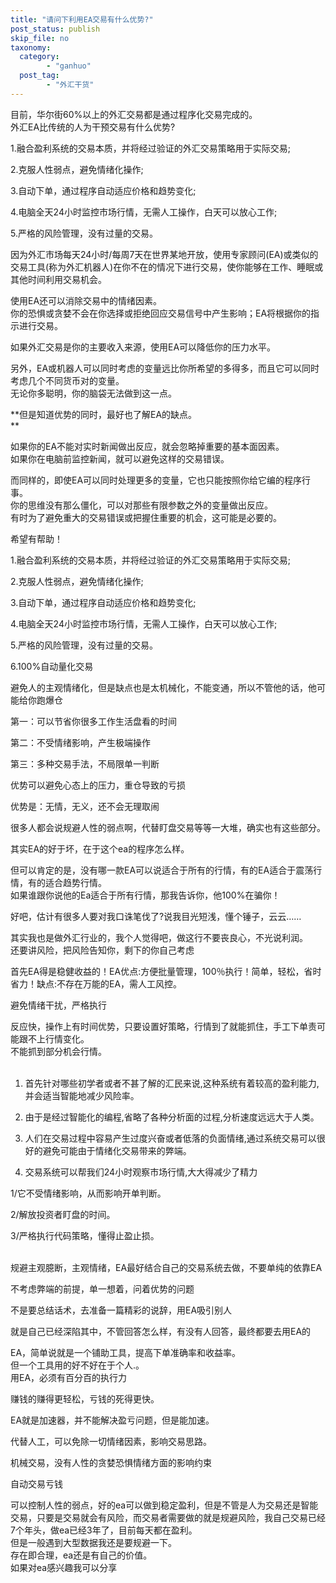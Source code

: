 ```yaml
---
title: "请问下利用EA交易有什么优势?"
post_status: publish
skip_file: no
taxonomy:
  category:
        - "ganhuo"
  post_tag:
        - "外汇干货"
---
```


目前，华尔街60%以上的外汇交易都是通过程序化交易完成的。  
外汇EA比传统的人为干预交易有什么优势?

1.融合盈利系统的交易本质，并将经过验证的外汇交易策略用于实际交易;

2.克服人性弱点，避免情绪化操作;

3.自动下单，通过程序自动适应价格和趋势变化;

4.电脑全天24小时监控市场行情，无需人工操作，白天可以放心工作;

5.严格的风险管理，没有过量的交易。

因为外汇市场每天24小时/每周7天在世界某地开放，使用专家顾问(EA)或类似的交易工具(称为外汇机器人)在你不在的情况下进行交易，使你能够在工作、睡眠或其他时间利用交易机会。

使用EA还可以消除交易中的情绪因素。  
你的恐惧或贪婪不会在你选择或拒绝回应交易信号中产生影响；EA将根据你的指示进行交易。

如果外汇交易是你的主要收入来源，使用EA可以降低你的压力水平。

另外，EA或机器人可以同时考虑的变量远比你所希望的多得多，而且它可以同时考虑几个不同货币对的变量。  
无论你多聪明，你的脑袋无法做到这一点。

**但是知道优势的同时，最好也了解EA的缺点。  
**

如果你的EA不能对实时新闻做出反应，就会忽略掉重要的基本面因素。  
如果你在电脑前监控新闻，就可以避免这样的交易错误。

而同样的，即使EA可以同时处理更多的变量，它也只能按照你给它编的程序行事。  
你的思维没有那么僵化，可以对那些有限参数之外的变量做出反应。  
有时为了避免重大的交易错误或把握住重要的机会，这可能是必要的。

希望有帮助！

1.融合盈利系统的交易本质，并将经过验证的外汇交易策略用于实际交易;

2.克服人性弱点，避免情绪化操作;

3.自动下单，通过程序自动适应价格和趋势变化;

4.电脑全天24小时监控市场行情，无需人工操作，白天可以放心工作;

5.严格的风险管理，没有过量的交易。

6.100%自动量化交易

避免人的主观情绪化，但是缺点也是太机械化，不能变通，所以不管他的话，他可能给你跑爆仓

第一：可以节省你很多工作生活盘看的时间

第二：​不受情绪影响，产生极端操作

第三：多种交易手法，不局限单一判断​

优势可以避免心态上的压力，重仓导致的亏损

优势是：无情，无义，还不会无理取闹

很多人都会说规避人性的弱点啊，代替盯盘交易等等一大堆，确实也有这些部分。

其实EA的好于坏，在于这个ea的程序怎么样。

但可以肯定的是，没有哪一款EA可以说适合于所有的行情，有的EA适合于震荡行情，有的适合趋势行情。  
如果谁跟你说他的Ea适合于所有行情，那我告诉你，他100%在骗你！

好吧，估计有很多人要对我口诛笔伐了?说我目光短浅，懂个锤子，云云……

其实我也是做外汇行业的，我个人觉得吧，做这行不要丧良心，不光说利润。  
还要讲风险，把风险告知你，剩下的你自己考虑

首先EA得是稳健收益的！EA优点:方便批量管理，100％执行！简单，轻松，省时省力！缺点:不存在万能的EA，需人工风控。

避免情绪干扰，严格执行

反应快，操作上有时间优势，只要设置好策略，行情到了就能抓住，手工下单责可能跟不上行情变化。  
不能抓到部分机会行情。  
​

1. 首先针对哪些初学者或者不甚了解的汇民来说,这种系统有着较高的盈利能力,并会适当智能地减少风险率。
    
2. 由于是经过智能化的编程,省略了各种分析面的过程,分析速度远远大于人类。
    
3. 人们在交易过程中容易产生过度兴奋或者低落的负面情绪,通过系统交易可以很好的避免可能由于情绪化交易带来的弊端。
    
4. 交易系统可以帮我们24小时观察市场行情,大大得减少了精力
    

1/它不受情绪影响，从而影响开单判断。

2/解放投资者盯盘的时间。

3/严格执行代码策略，懂得止盈止损。  
​

规避主观臆断，主观情绪，EA最好结合自己的交易系统去做，不要单纯的依靠EA

不考虑弊端的前提，单一想着，问着优势的问题

不是要总结话术，去准备一篇精彩的说辞，用EA吸引别人

就是自己已经深陷其中，不管回答怎么样，有没有人回答，最终都要去用EA的

EA，简单说就是一个铺助工具，提高下单准确率和收益率。  
但一个工具用的好不好在于个人.。  
用EA，必须有百分百的执行力

赚钱的赚得更轻松，亏钱的死得更快。

EA就是加速器，并不能解决盈亏问题，但是能加速。

代替人工，可以免除一切情绪因素，影响交易思路。

机械交易，没有人性的贪婪恐惧情绪方面的影响约束

自动交易亏钱

可以控制人性的弱点，好的ea可以做到稳定盈利，但是不管是人为交易还是智能交易，只要是交易就会有风险，而交易者需要做的就是规避风险，我自己交易已经7个年头，做ea已经3年了，目前每天都在盈利。  
但是一般遇到大型数据我还是要规避一下。  
存在即合理，ea还是有自己的价值。  
如果对ea感兴趣我可以分享
